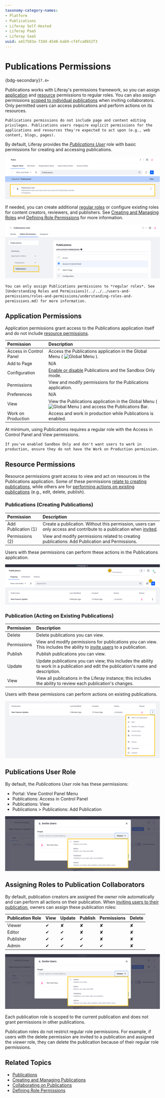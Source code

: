 ```yaml
---
taxonomy-category-names:
- Platform
- Publications
- Liferay Self-Hosted
- Liferay PaaS
- Liferay SaaS
uuid: a417583a-73dd-4548-bab9-cf4fca0b52f3
---
```

# Publications Permissions

{bdg-secondary}`7.4+`

Publications works with Liferay's permissions framework, so you can assign [application](#application-permissions) and [resource](#resource-permissions) permissions to regular roles. You can also assign permissions [scoped to individual publications](#assigning-roles-to-publication-collaborators) when inviting collaborators. Only permitted users can access publications and perform actions on its resources.

```{note}
Publications permissions do not include page and content editing privileges. Publications users require explicit permissions for the applications and resources they're expected to act upon (e.g., web content, blogs, pages).
```

By default, Liferay provides the [*Publications User*](#publications-user-role) role with basic permissions for creating and accessing publications.

![Liferay provides the default Publications User role.](./publications-permissions/images/01.png)

If needed, you can create additional [regular roles](../../../users-and-permissions/roles-and-permissions/understanding-roles-and-permissions.md) or configure existing roles for content creators, reviewers, and publishers. See [Creating and Managing Roles](../../../users-and-permissions/roles-and-permissions/creating-and-managing-roles.md) and [Defining Role Permissions](../../../users-and-permissions/roles-and-permissions/defining-role-permissions.md) for more information.

![Add additional regular roles or configure other role permissions.](./publications-permissions/images/02.png)

```{note}
You can only assign Publications permissions to *regular roles*. See [Understanding Roles and Permissions](../../../users-and-permissions/roles-and-permissions/understanding-roles-and-permissions.md) for more information.
```

## Application Permissions

Application permissions grant access to the Publications application itself and do not include [resource permissions](#resource-permissions).

| Permission | Description |
| :--- | :--- |
| Access in Control Panel | Access the Publications application in the Global Menu ( ![Global Menu](../../../images/icon-applications-menu.png) ). |
| Add to Page | N/A |
| Configuration | [Enable or disable](./enabling-publications.md) Publications and the Sandbox Only mode. |
| Permissions | View and modify permissions for the Publications application. |
| Preferences | N/A |
| View | View the Publications application in the Global Menu ( ![Global Menu](../../../images/icon-applications-menu.png) ) and access the Publications Bar. |
| Work on Production | Access and work in production while Publications is enabled. |

At minimum, using Publications requires a regular role with the Access in Control Panel and View permissions.

```{important}
If you've enabled Sandbox Only and don't want users to work in production, ensure they do not have the Work on Production permission.
```

## Resource Permissions

Resource permissions grant access to view and act on resources in the Publications application. Some of these permissions [relate to creating publications](#publications-creating-publications), while others are for [performing actions on existing publications](#publication-acting-on-existing-publications) (e.g., edit, delete, publish).

### Publications (Creating Publications)

| Permission | Description |
| :--- | :--- |
| Add Publication (1) | Create a publication. Without this permission, users can only access and contribute to a publication when [invited](./collaborating-on-publications.md#inviting-users-to-a-publication). |
| Permissions (2) | View and modify permissions related to creating publications: Add Publication and Permissions.  |

Users with these permissions can perform these actions in the Publications application.

![Users can add a publication and manage permissions for adding publications.](./publications-permissions/images/03.png)

### Publication (Acting on Existing Publications)

| Permission | Description |
| :--- | :--- |
| Delete | Delete publications you can view. |
| Permissions | View and modify permissions for publications you can view. This includes the ability to [invite users](./collaborating-on-publications.md#inviting-users-to-a-publication) to a publication. |
| Publish | Publish publications you can view. |
| Update | Update publications you can view; this includes the ability to work in a publication and edit the publication's name and description. |
| View | View all publications in the Liferay instance; this includes the ability to review each publication's changes. |

Users with these permissions can perform actions on existing publications.

![Users can view, update, publish, delete, and manage permissions on existing publications.](./publications-permissions/images/04.png)

## Publications User Role

By default, the *Publications User* role has these permissions:

* Portal: View Control Panel Menu
* Publications: Access in Control Panel
* Publications: View
* Publications > Publications: Add Publication

![Liferay provides the default Publications User role with these permissions.](./publications-permissions/images/05.png)

## Assigning Roles to Publication Collaborators

By default, publication creators are assigned the *owner* role automatically and can perform all actions on their publication. When [inviting users to their publication](./collaborating-on-publications.md#inviting-users-to-a-publication), owners can assign these publication roles:

| Publication Role | View | Update | Publish | Permissions | Delete |
| :--- | :--- | :--- | :--- | :--- | :--- |
| Viewer | &#10004; | &#10008; | &#10008; | &#10008; | &#10008; |
| Editor | &#10004; | &#10004; | &#10008; | &#10008; | &#10008; |
| Publisher | &#10004; | &#10004; | &#10004; | &#10008; | &#10008; |
| Admin | &#10004; | &#10004; | &#10004; | &#10004; | &#10008; |

![When inviting users to a publication, you can assign a role scoped to that publication.](./publications-permissions/images/06.png)

Each publication role is scoped to the current publication and does not grant permissions in other publications.

Publication roles do not restrict regular role permissions. For example, if users with the delete permission are invited to a publication and assigned the *viewer* role, they can delete the publication because of their regular role permissions.

## Related Topics

* [Publications](../publications.md)
* [Creating and Managing Publications](./creating-and-managing-publications.md)
* [Collaborating on Publications](./collaborating-on-publications.md)
* [Defining Role Permissions](../../../users-and-permissions/roles-and-permissions/defining-role-permissions.md)
